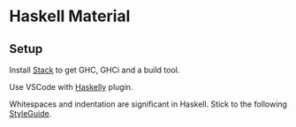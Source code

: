 # Haskell Material

## Setup

Install [Stack](https://docs.haskellstack.org/en/stable/README/) to get GHC, GHCi and a build tool.

Use VSCode with [Haskelly](https://github.com/haskelly-dev/Haskelly) plugin.

Whitespaces and indentation are significant in Haskell. Stick to the following [StyleGuide](https://github.com/tibbe/haskell-style-guide/blob/master/haskell-style.md).
